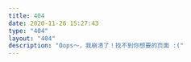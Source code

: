 ```yaml
---
title: 404
date: 2020-11-26 15:27:43
type: "404"
layout: "404"
description: "Oops～，我崩溃了！找不到你想要的页面 :("
---
```

